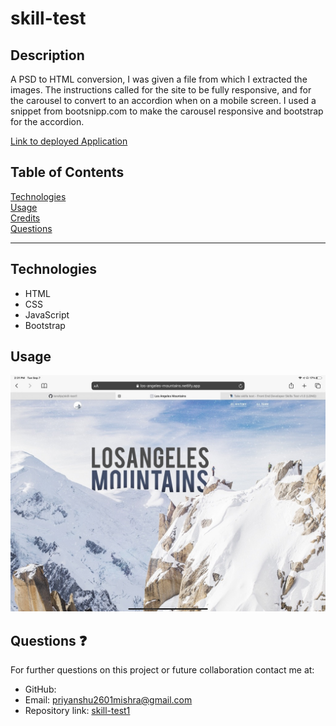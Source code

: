 # skill-test

## Description

A PSD to HTML conversion, I was given a file from which I extracted the images. The instructions called for the site to be fully responsive, and for the carousel to convert to an accordion when on a mobile screen. I used a snippet from bootsnipp.com to make the carousel responsive and bootstrap for the accordion.

[Link to deployed Application]()

## Table of Contents

[Technologies](#technologies)<br>
[Usage](#usage)<br>
[Credits](#credits)<br>
[Questions](#questions)<br>

---

## Technologies

- HTML
- CSS
- JavaScript
- Bootstrap

## Usage

![](/images/screenshot1.jpg)


## Questions :question:

For further questions on this project or future collaboration contact me at:<br>

- GitHub: []()
- Email: priyanshu2601mishra@gmail.com
- Repository link: [skill-test1]()
